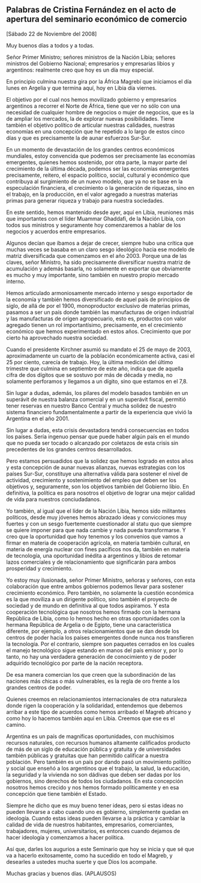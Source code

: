 Palabras de Cristina Fernández en el acto de apertura del seminario económico de comercio
-----------------------------------------------------------------------------------------

[Sábado 22 de Noviembre del 2008]

Muy buenos días a todos y a todas.

Señor Primer Ministro; señores ministros de la Nación Libia; señores
ministros del Gobierno Nacional; empresarios y empresarias libios y
argentinos: realmente creo que hoy es un día muy especial.

En principio culmina nuestra gira por la África Magrebí que iniciamos el
día lunes en Argelia y que termina aquí, hoy en Libia día viernes.

El objetivo por el cual nos hemos movilizado gobierno y empresarios
argentinos a recorrer el Norte de África, tiene que ver no sólo con una
necesidad de cualquier hombre de negocios o mujer de negocios, que es la
de ampliar los mercados, la de explorar nuevas posibilidades. Tiene
también el objetivo político de articular nuestras calidades, nuestras
economías en una concepción que he repetido a lo largo de estos cinco
días y que es precisamente la de aunar esfuerzos Sur-Sur.

En un momento de devastación de los grandes centros económicos
mundiales, estoy convencida que podemos ser precisamente las economías
emergentes, quienes hemos sostenido, por otra parte, la mayor parte del
crecimiento de la última década, podemos ser las economías emergentes
precisamente, reitero, el espacio político, social, cultural y económico
que contribuya al surgimiento de un nuevo modelo, que ya no se base en
la especulación financiera, el crecimiento o la generación de riquezas,
sino en el trabajo, en la producción, en el valor agregado a nuestras
materias primas para generar riqueza y trabajo para nuestra sociedades.

En este sentido, hemos mantenido desde ayer, aquí en Libia, reuniones
más que importantes con el líder Muammar Ghaddafi, de la Nación Libia,
con todos sus ministros y seguramente hoy comenzaremos a hablar de los
negocios y acuerdos entre empresarios.

Algunos decían que íbamos a dejar de crecer, siempre hubo una crítica
que muchas veces se basaba en un claro sesgo ideológico hacia ese modelo
de matriz diversificada que comenzamos en el año 2003. Porque una de las
claves, señor Ministro, ha sido precisamente diversificar nuestra matriz
de acumulación y además basarla, no solamente en exportar que obviamente
es mucho y muy importante, sino también en nuestro propio mercado
interno.

Hemos articulado armoniosamente mercado interno y sesgo exportador de la
economía y también hemos diversificado de aquel país de principios de
siglo, de allá de por el 1900, monoproductor exclusivo de materias
primas, pasamos a ser un país donde también las manufacturas de origen
industrial y las manufacturas de origen agropecuario, esto es, productos
con valor agregado tienen un rol importantísimo, precisamente, en el
crecimiento económico que hemos experimentado en estos años. Crecimiento
que por cierto ha aprovechado nuestra sociedad.

Cuando el presidente Kirchner asumió su mandato el 25 de mayo de 2003,
aproximadamente un cuarto de la población económicamente activa, casi el
25 por ciento, carecía de trabajo. Hoy, la última medición del último
trimestre que culmina en septiembre de este año, indica que de aquella
cifra de dos dígitos que se sostuvo por más de década y media, no
solamente perforamos y llegamos a un dígito, sino que estamos en el 7,8.

Sin lugar a dudas, además, los pilares del modelo basados también en un
superávit de nuestra balanza comercial y en un superávit fiscal,
permitió tener reservas en nuestro Banco Central y mucha solidez de
nuestro sistema financiero fundamentalmente a partir de la experiencia
que vivió la Argentina en el año 2001.

Sin lugar a dudas, esta crisis devastadora tendrá consecuencias en todos
los países. Sería ingenuo pensar que puede haber algún país en el mundo
que no pueda ser tocado o alcanzado por coletazos de esta crisis sin
precedentes de los grandes centros desarrollados.

Pero estamos persuadidos que la solidez que hemos logrado en estos años
y esta concepción de aunar nuevas alianzas, nuevas estrategias con los
países Sur-Sur, constituye una alternativa válida para sostener el nivel
de actividad, crecimiento y sostenimiento del empleo que deben ser los
objetivos y, seguramente, son los objetivos también del Gobierno libio.
En definitiva, la política es para nosotros el objetivo de lograr una
mejor calidad de vida para nuestros conciudadanos.

Yo también, al igual que el líder de la Nación Libia, hemos sido
militantes políticos, desde muy jóvenes hemos abrazado ideas y
convicciones muy fuertes y con un sesgo fuertemente cuestionador al
statu quo que siempre se quiere imponer para que nada cambie y nada
pueda transformarse. Y creo que la oportunidad que hoy tenemos y los
convenios que vamos a firmar en materia de cooperación agrícola, en
materia también cultural, en materia de energía nuclear con fines
pacíficos nos da, también en materia de tecnología, una oportunidad
inédita a argentinos y libios de retomar lazos comerciales y de
relacionamiento que significarán para ambos prosperidad y crecimiento.

Yo estoy muy ilusionada, señor Primer Ministro, señoras y señores, con
esta colaboración que entre ambos gobiernos podemos llevar para sostener
crecimiento económico. Pero también, no solamente la cuestión económica
es la que moviliza a un dirigente político, sino también el proyecto de
sociedad y de mundo en definitiva al que todos aspiramos. Y esta
cooperación tecnológica que nosotros hemos firmado con la hermana
República de Libia, como lo hemos hecho en otras oportunidades con la
hermana República de Argelia o de Egipto, tiene una característica
diferente, por ejemplo, a otros relacionamientos que se dan desde los
centros de poder hacia los países emergentes donde nunca nos transfieren
la tecnología. Por el contrario, siempre son paquetes cerrados en los
cuales el manejo tecnológico sigue estando en manos del país emisor y,
por lo tanto, no hay una verdadera generación de conocimiento y de poder
adquirido tecnológico por parte de la nación receptora.

De esa manera comercian los que creen que la subordinación de las
naciones más chicas o más vulnerables, es la regla de oro frente a los
grandes centros de poder.

Quienes creemos en relacionamientos internacionales de otra naturaleza
donde rigen la cooperación y la solidaridad, entendemos que debemos
arribar a este tipo de acuerdos como hemos arribado el Magreb africano y
como hoy lo hacemos también aquí en Libia. Creemos que ese es el camino.

Argentina es un país de magníficas oportunidades, con muchísimos
recursos naturales, con recursos humanos altamente calificados producto
de más de un siglo de educación pública y gratuita y de universidades
también públicas y gratuitas que han permitido calificar a nuestra
población. Pero también es un país por dando pasó un movimiento político
y social que enseñó a los argentinos que el trabajo, la salud, la
educación, la seguridad y la vivienda no son dádivas que deben ser dadas
por los gobiernos, sino derechos de todos los ciudadanos. En esta
concepción nosotros hemos crecido y nos hemos formado políticamente y en
esa concepción que tiene también el Estado.

Siempre he dicho que es muy bueno tener ideas, pero si estas ideas no
pueden llevarse a cabo cuando uno es gobierno, simplemente quedan en
ideología. Cuando estas ideas pueden llevarse a la práctica y cambiar la
calidad de vida de nuestros habitantes, empresarios, comerciantes,
trabajadores, mujeres, universitarios, es entonces cuando dejamos de
hacer ideología y comenzamos a hacer política.

Así que, darles los augurios a este Seminario que hoy se inicia y que sé
que va a hacerlo exitosamente, como ha sucedido en todo el Magreb, y
desearles a ustedes mucha suerte y que Dios los acompañe.

Muchas gracias y buenos días. (APLAUSOS)
